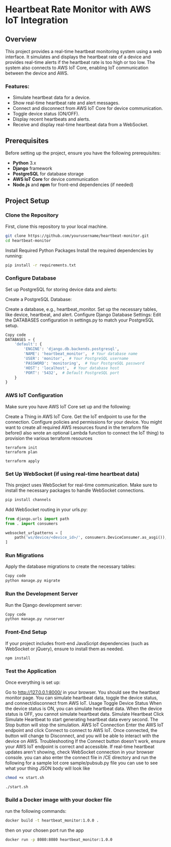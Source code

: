# Heartbeat Rate Monitor with AWS IoT Integration

## Overview

This project provides a real-time heartbeat monitoring system using a web interface. It simulates and displays the heartbeat rate of a device and provides real-time alerts if the heartbeat rate is too high or too low. The system also connects to AWS IoT Core, enabling IoT communication between the device and AWS.

### Features:
- Simulate heartbeat data for a device.
- Show real-time heartbeat rate and alert messages.
- Connect and disconnect from AWS IoT Core for device communication.
- Toggle device status (ON/OFF).
- Display recent heartbeats and alerts.
- Receive and display real-time heartbeat data from a WebSocket.

## Prerequisites

Before setting up the project, ensure you have the following prerequisites:

- **Python** 3.x
- **Django** framework
- **PostgreSQL** for database storage
- **AWS IoT Core** for device communication
- **Node.js** and **npm** for front-end dependencies (if needed)

## Project Setup

### Clone the Repository

First, clone this repository to your local machine.

```bash
git clone https://github.com/yourusername/heartbeat-monitor.git
cd heartbeat-monitor
```
Install Required Python Packages
Install the required dependencies by running:

```bash
pip install -r requirements.txt
```
### Configure Database
Set up PostgreSQL for storing device data and alerts:

Create a PostgreSQL Database:

Create a database, e.g., heartbeat_monitor.
Set up the necessary tables, like device, heartbeat, and alert.
Configure Django Database Settings: Edit the DATABASES configuration in settings.py to match your PostgreSQL setup.

```python
Copy code
DATABASES = {
    'default': {
        'ENGINE': 'django.db.backends.postgresql',
        'NAME': 'heartbeat_monitor',  # Your database name
        'USER': 'monitor',  # Your PostgreSQL username
        'PASSWORD': 'monitoring',  # Your PostgreSQL password
        'HOST': 'localhost',  # Your database host
        'PORT': '5432',  # Default PostgreSQL port
    }
}
```
### AWS IoT Configuration
Make sure you have AWS IoT Core set up and the following:

Create a Thing in AWS IoT Core.
Get the IoT endpoint to use for the connection.
Configure policies and permissions for your device.
You might want to create all required AWS resources found in the terraform file before(I also wrote an optional Lambda function to connect the IoT thing)
to provision the various terraform resources
```hcl
terraform init
terraform plan
```
```hcl
terraform apply
```
 ### Set Up WebSocket (if using real-time heartbeat data)
This project uses WebSocket for real-time communication. Make sure to install the necessary packages to handle WebSocket connections.

```bash
pip install channels
```
Add WebSocket routing in your urls.py:

```python
from django.urls import path
from . import consumers

websocket_urlpatterns = [
    path('ws/device/<device_id>/', consumers.DeviceConsumer.as_asgi()),
]
```
### Run Migrations
Apply the database migrations to create the necessary tables:

```bash
Copy code
python manage.py migrate
```
### Run the Development Server
Run the Django development server:

```bash
Copy code
python manage.py runserver
```
### Front-End Setup
If your project includes front-end JavaScript dependencies (such as WebSocket or jQuery), ensure to install them as needed.

```bash
npm install
```

### Test the Application
Once everything is set up:

Go to http://127.0.0.1:8000/ in your browser.
You should see the heartbeat monitor page.
You can simulate heartbeat data, toggle the device status, and connect/disconnect from AWS IoT.
Usage
Toggle Device Status
When the device status is ON, you can simulate heartbeat data.
When the device status is OFF, you cannot simulate heartbeat data.
Simulate Heartbeat
Click Simulate Heartbeat to start generating heartbeat data every second.
The Stop button will stop the simulation.
AWS IoT Connection
Enter the AWS IoT endpoint and click Connect to connect to AWS IoT.
Once connected, the button will change to Disconnect, and you will be able to interact with the device on AWS.
Troubleshooting
If the Connect button doesn't work, ensure your AWS IoT endpoint is correct and accessible.
If real-time heartbeat updates aren't showing, check WebSocket connection in your browser console.
you can also enter the connect file in /CE directory and run the following for a sample Iot core sample/pubsub.py file you can use to see what your thing JSON body will look like
```bash
chmod +x start.sh
```
```bash
./start.sh
```
### Build a Docker image with your docker file
run the following commands:
```bash
docker build -t heartbeat_monitor:1.0.0 .
```
then on your chosen port run the app
```bash
docker run -p 8080:8080 heartbeat_monitor:1.0.0
```
